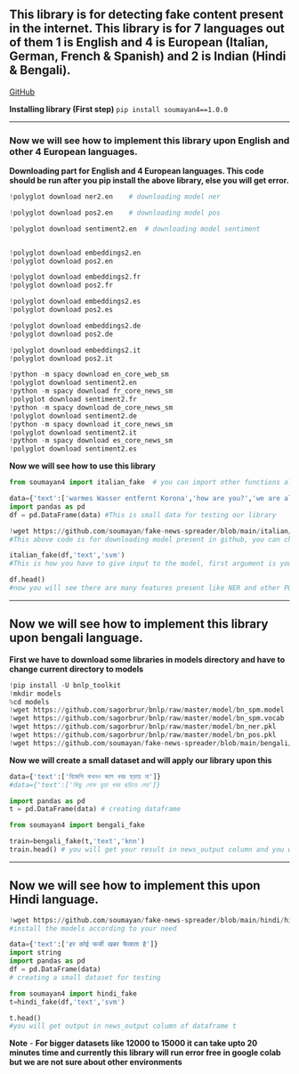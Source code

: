 ## This library is for detecting fake content present in the internet. This library is for 7 languages out of them 1 is English and 4 is European (Italian, German, French & Spanish) and 2 is Indian (Hindi & Bengali).

[GitHub](https://github.com/soumayan/fake-news-detection "You can find models in this link")

**Installing library (First step)**
`pip install soumayan4==1.0.0`

***
### Now we will see how to implement this library upon English and other 4 European languages.

**Downloading part for English and 4 European languages. This code should be run after you pip install the above library, else you will get error.**

```python
!polyglot download ner2.en    # downloading model ner

!polyglot download pos2.en    # downloading model pos

!polyglot download sentiment2.en  # downloading model sentiment


!polyglot download embeddings2.en
!polyglot download pos2.en

!polyglot download embeddings2.fr
!polyglot download pos2.fr

!polyglot download embeddings2.es
!polyglot download pos2.es

!polyglot download embeddings2.de
!polyglot download pos2.de

!polyglot download embeddings2.it
!polyglot download pos2.it

!python -m spacy download en_core_web_sm
!polyglot download sentiment2.en
!python -m spacy download fr_core_news_sm
!polyglot download sentiment2.fr
!python -m spacy download de_core_news_sm
!polyglot download sentiment2.de
!python -m spacy download it_core_news_sm
!polyglot download sentiment2.it
!python -m spacy download es_core_news_sm
!polyglot download sentiment2.es
```

**Now we will see how to use this library**

```python
from soumayan4 import italian_fake  # you can import other functions also like german_fake

data={'text':['warmes Wasser entfernt Korona','how are you?','we are all fine']}
import pandas as pd
df = pd.DataFrame(data) #This is small data for testing our library

!wget https://github.com/soumayan/fake-news-spreader/blob/main/italian/italian_model_svm.sav?raw=true
#This above code is for downloading model present in github, you can change language and model name to use different types of model and languages

italian_fake(df,'text','svm')
#This is how you have to give input to the model, first argument is your dataframe name, second argument is attribute name upon which you want to apply this library, here it is text. Third one is the model name, here model name should be same what you have downloaded before using wget

df.head()
#now you will see there are many features present like NER and other POS with news_output column. If news_output is 0 then it is real else content is fake
```
***
## Now we will see how to implement this library upon bengali language.

**First we have to download some libraries in models directory and have to change current directory to models**

```python
!pip install -U bnlp_toolkit
!mkdir models
%cd models
!wget https://github.com/sagorbrur/bnlp/raw/master/model/bn_spm.model
!wget https://github.com/sagorbrur/bnlp/raw/master/model/bn_spm.vocab
!wget https://github.com/sagorbrur/bnlp/raw/master/model/bn_ner.pkl
!wget https://github.com/sagorbrur/bnlp/raw/master/model/bn_pos.pkl
!wget https://github.com/soumayan/fake-news-spreader/blob/main/bengali/bengali_model_knn.sav?raw=true
```
**Now we will create a small dataset and will apply our library upon this**

```python
data={'text':['বিজেপি কখনও জাল খবর ছড়ায় না']}
#data={'text':['কিছু লোক ভুয়া খবর ছড়িয়ে দেয়']}

import pandas as pd
t = pd.DataFrame(data) # creating dataframe

from soumayan4 import bengali_fake

train=bengali_fake(t,'text','knn')
train.head() # you will get your result in news_output column and you will also get some additional features like NER and POS.
```
***
## Now we will see how to implement this upon Hindi language.

```python
!wget https://github.com/soumayan/fake-news-spreader/blob/main/hindi/hindi_model_svm.sav?raw=true 
#install the models according to your need

data={'text':['हर कोई फर्जी खबर फैलाता है']}
import string
import pandas as pd
df = pd.DataFrame(data) 
# creating a small dataset for testing

from soumayan4 import hindi_fake
t=hindi_fake(df,'text','svm')

t.head()
#you will get output in news_output column of dataframe t

```

**Note**  - **For bigger datasets like 12000 to 15000 it can take upto 20 minutes time and currently this library will run error free in google colab but we are not sure about other environments** 
